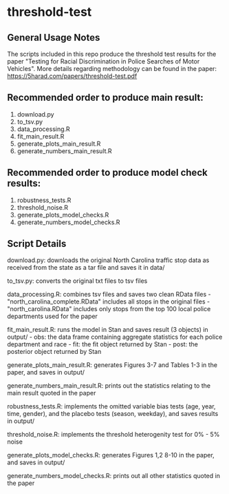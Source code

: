# threshold-test

General Usage Notes
-------------------
The scripts included in this repo produce the threshold test results for the paper "Testing for Racial Discrimination in Police Searches of Motor Vehicles". 
More details regarding methodology can be found in the paper: https://5harad.com/papers/threshold-test.pdf


Recommended order to produce main result:
-----------------------------------------
1. download.py
2. to_tsv.py
3. data_processing.R
4. fit_main_result.R
5. generate_plots_main_result.R
6. generate_numbers_main_result.R


Recommended order to produce model check results:
-------------------------------------------------
1. robustness_tests.R
2. threshold_noise.R
3. generate_plots_model_checks.R
4. generate_numbers_model_checks.R



Script Details
--------------

download.py: downloads the original North Carolina traffic stop data as received from the state as a tar file and saves it in data/

to_tsv.py: converts the original txt files to tsv files

data_processing.R: combines tsv files and saves two clean RData files 
	- "north_carolina_complete.RData" includes all stops in the original files
	- "north_carolina.RData" includes only stops from the top 100 local police departments used for the paper 

fit_main_result.R: runs the model in Stan and saves result (3 objects) in output/
	- obs: the data frame containing aggregate statistics for each police department and race
	- fit: the fit object returned by Stan
	- post: the posterior object returned by Stan

generate_plots_main_result.R: generates Figures 3-7 and Tables 1-3 in the paper, and saves in output/

generate_numbers_main_result.R: prints out the statistics relating to the main result quoted in the paper

robustness_tests.R: implements the omitted variable bias tests (age, year, time, gender), and the placebo tests (season, weekday), and saves results in output/

threshold_noise.R: implements the threshold heterogenity test for 0% - 5% noise

generate_plots_model_checks.R: generates Figures 1,2 8-10 in the paper, and saves in output/

generate_numbers_model_checks.R: prints out all other statistics quoted in the paper


